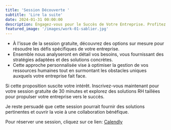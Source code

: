 ```yaml
---
title: 'Session Découverte '
subtitle: 'Lire la suite'
date: 2024-01-31 00:00:00
description: Engagez-vous pour le Succès de Votre Entreprise. Profitez d'une session découverte gratuite de 30 minutes. Comprenez vos besoins spécifiques, discutez des défis de votre entreprise et recevez des solutions personnalisées...
featured_image: '/images/work-01-sablier.jpg'
---
```


* À l'issue de la session gratuite, découvrez des options sur mesure pour résoudre les défis spécifiques de votre entreprise.
* Ensemble nous analyseront en détail vos besoins, vous fournissant des stratégies adaptées et des solutions concrètes.
* Cette approche personnalisée vise à optimiser la gestion de vos ressources humaines tout en surmontant les obstacles uniques auxquels votre entreprise fait face.


Si cette proposition suscite votre intérêt. Inscrivez-vous maintenant pour votre session gratuite de 30 minutes et explorez des solutions RH taillées pour propulser votre entreprise vers le succès. 

Je reste persuadé que cette session pourrait fournir des solutions pertinentes et ouvrir la voie à une collaboration bénéfique.

Pour réserver une session, cliquez sur ce lien: [Calendly](https://calendly.com/solutions-rh13/30min)


